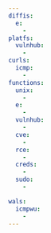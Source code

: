 ```yaml
---
diffis:
  e:
    -
platfs:
  vulnhub:
    -
curls:
  icmp:
    -
functions:
  unix:
    -
  e:
    -
  vulnhub:
    -
  cve:
    -
  rce:
    -
  creds:
    -
  sudo:
    -

wals:
  icmpwu:
    -
---
```


